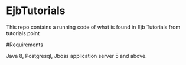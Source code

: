 # EjbTutorials
This repo contains a running code of what is found in Ejb Tutorials from tutorials point

#Requirements

Java 8,
Postgresql,
Jboss application server 5 and above.


